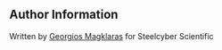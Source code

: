 Author Information
------------------
Written by [Georgios Magklaras](mailto:georgios@steelcyber.com) for Steelcyber Scientific

